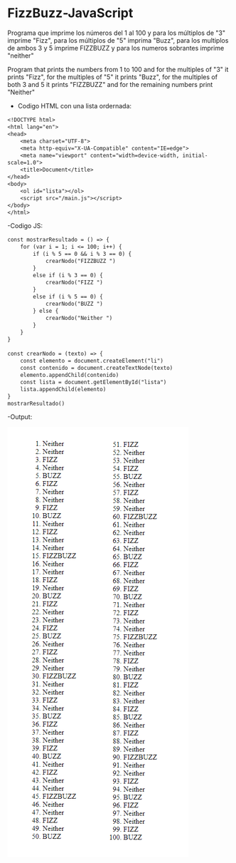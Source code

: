 # FizzBuzz-JavaScript

Programa que imprime los números del 1 al 100 y para los múltiplos de "3" imprime "Fizz", para los múltiplos de "5" imprima "Buzz", para los multiplos de ambos 3 y 5 imprime 
FIZZBUZZ y para los numeros sobrantes imprime "neither"

Program that prints the numbers from 1 to 100 and for the multiples of "3" it prints "Fizz", for the multiples of "5" it prints "Buzz", for the multiples of both 3 and 5 it prints
"FIZZBUZZ" and for the remaining numbers print "Neither"


- Codigo HTML con una lista ordernada: 

```
<!DOCTYPE html>
<html lang="en">
<head>
    <meta charset="UTF-8">
    <meta http-equiv="X-UA-Compatible" content="IE=edge">
    <meta name="viewport" content="width=device-width, initial-scale=1.0">
    <title>Document</title>
</head>
<body>
    <ol id="lista"></ol>
    <script src="/main.js"></script>
</body>
</html>
```

-Codigo JS: 
```
const mostrarResultado = () => {
    for (var i = 1; i <= 100; i++) {
        if (i % 5 == 0 && i % 3 == 0) {
            crearNodo("FIZZBUZZ ")
        }
        else if (i % 3 == 0) {
            crearNodo("FIZZ ")
        }
        else if (i % 5 == 0) {
            crearNodo("BUZZ ")
        } else {
            crearNodo("Neither ")
        }
    }
}

const crearNodo = (texto) => {
    const elemento = document.createElement("li")
    const contenido = document.createTextNode(texto)
    elemento.appendChild(contenido)
    const lista = document.getElementById("lista")
    lista.appendChild(elemento)
}
mostrarResultado()
```


-Output: 

![](img/demo.png)

